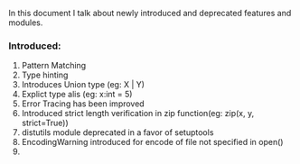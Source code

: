 In this document I talk about newly introduced and deprecated features and modules.

### Introduced:
1. Pattern Matching
2. Type hinting
3. Introduces Union type (eg: X | Y)
4. Explict type alis (eg: x:int = 5)
5. Error Tracing has been improved
6. Introduced strict length verification in zip function(eg: zip(x, y, strict=True))
7. distutils module deprecated in a favor of setuptools
8. EncodingWarning introduced for encode of file not specified in open()
9. 